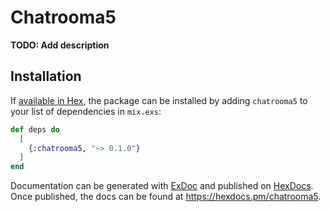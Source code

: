 # Chatrooma5

**TODO: Add description**

## Installation

If [available in Hex](https://hex.pm/docs/publish), the package can be installed
by adding `chatrooma5` to your list of dependencies in `mix.exs`:

```elixir
def deps do
  [
    {:chatrooma5, "~> 0.1.0"}
  ]
end
```

Documentation can be generated with [ExDoc](https://github.com/elixir-lang/ex_doc)
and published on [HexDocs](https://hexdocs.pm). Once published, the docs can
be found at <https://hexdocs.pm/chatrooma5>.

